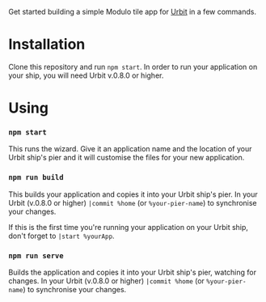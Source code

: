 Get started building a simple Modulo tile app for [Urbit](http://urbit.org) in a few commands.

# Installation

Clone this repository and run `npm start`. In order to run your application on your ship, you will need Urbit v.0.8.0 or higher.

# Using

### `npm start`

This runs the wizard. Give it an application name and the location of your Urbit ship's pier and it will customise the files for your new application.

### `npm run build`

This builds your application and copies it into your Urbit ship's pier. In your Urbit (v.0.8.0 or higher) `|commit %home` (or `%your-pier-name`) to synchronise your changes.

If this is the first time you're running your application on your Urbit ship, don't forget to `|start %yourApp`.

### `npm run serve`

Builds the application and copies it into your Urbit ship's pier, watching for changes. In your Urbit (v.0.8.0 or higher) `|commit %home` (or `%your-pier-name`) to synchronise your changes.
